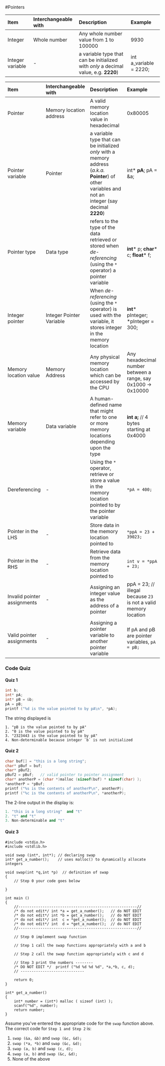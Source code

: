 #Pointers 

|Item | Interchangeable with | Description | Example |
|:----------|:----------|:------------|:-------------------|
|Integer	| Whole number | Any whole number value from 1 to 100000| 9930
|Integer variable | - | a variable type that can be initialized with _only_ a decimal value, e.g. **2220**) | int a_variable = 2220; | 

|Item | Interchangeable with | Description | Example |
|:----------|:----------|:------------|:-------------------|
|Pointer	| Memory location address |A valid memory location value in hexadecimal | 0x80005|
|Pointer variable | Pointer | a variable type that can be initialized _only_ with a memory address (_a.k.a._ **Pointer**) of other variables and not an integer (say decimal **2220**) | int* **pA**; pA = &a; | 
|Pointer type | Data type | refers to the type of the data retrieved or stored when *de-referencing* (using the `*` operator) a pointer variable | **int*** p; **char*** c; **float*** f;  | 
|Integer pointer | Integer Pointer Variable | When *de-referencing* (using the `*` operator) is used with the variable, it stores integer in the memory location | **int*** pInteger; *pInteger = 300;   | 
|Memory location value | Memory Address | Any physical memory location which can be accessed by the CPU | Any hexadecimal number between a range, say 0x1000 -> 0x10000 |
|Memory variable | Data variable | A human-defined name that might refer to one or more memory locations depending upon the type | **int a;** // 4 bytes starting at 0x4000 |
|Dereferencing | - | Using the `*` operator, retrieve or store a value in the memory location pointed to by the pointer variable | `*pA = 400;` | 
|Pointer in the LHS | - | Store data in the memory location pointed to | `*ppA = 23 + 39023;` 
|Pointer in the RHS | - | Retrieve data from the memory location pointed to | `int v = *ppA + 23;`  
|Invalid pointer assignments | - | Assigning an integer value as the address of a pointer | ppA = 23; // illegal because `23` is not a valid memory location | 
|Valid pointer assignments | - | Assigning a pointer variable to another pointer variable | If pA and pB are pointer variables, `pA = pB;`  |

### Code Quiz

#### Quiz 1
```cpp
int b; 
int* pA;
int* pB = &b; 
pA = pB;
printf ("%d is the value pointed to by pA\n", *pA); 
```
The string displayed is 
```
1. "pB is the value pointed to by pA"
2. "0 is the value pointed to by pA"
3. "2323443 is the value pointed to by pA"
4. Non-determinable because integer `b` is not initialized 
```

#### Quiz 2
```cpp
char buf[] = "this is a long string"; 
char* pBuf = buf; 
char* pBuf2; 
pBuf2 = pBuf;   // valid pointer to pointer assignment 
char* anotherP = (char *)malloc (sizeof(buf) * sizeof(char) ); 
*anotherP = *pBuf; 
printf ("%s is the contents of anotherP\n", anotherP); 
printf ("%c is the contents of anotherP\n", *anotherP);

```
The 2-line output in the display is: 
```cpp
1. "this is a long string"  and "t"
2. "t" and "t"
3. Non-determinable and "t" 
```

#### Quiz 3
```cLang
#include <stdio.h> 
#include <stdlib.h> 

void swap (int*, int*); // declaring swap 
int* get_a_number();    // uses malloc() to dynamically allocate integers

void swap(int *q,int *p)  // definition of swap 
{
    // Step 0 your code goes below

}

int main ()
{
    //------------------------------------------------------//
    /* do not edit*/ int *a = get_a_number();   // do NOT EDIT
    /* do not edit*/ int *b = get_a_number();   // do NOT EDIT
    /* do not edit*/ int  c = *get_a_number();  // do NOT EDIT
    /* do not edit*/ int  d = *get_a_number();  // do NOT EDIT
    //------------------------------------------------------//

    // Step 0 implement swap function 
    
    // Step 1 call the swap functions appropriately with a and b

    // Step 2 call the swap function appropriately with c and d

    // Step 3 print the numbers --------
    /* DO NOT EDIT */  printf ("%d %d %d %d", *a,*b, c, d); 
    // -----------------------------
    
    return 0;
}

int* get_a_number()
{
    int* number = (int*) malloc ( sizeof (int) ); 
    scanf("%d", number);
    return number;
}

```

Assume you've entered the appropriate code for the `swap` function above. The correct code for `Step 1 and Step 2` is: 
1. `swap (&a, &b)` and `swap (&c, &d); `  
2. `swap (*a, *b)` and `swap (&c, &d); `  
3. `swap (a, b)` and `swap (c, d); `  
4. `swap (a, b)` and `swap (&c, &d); `  
5. None of the above   


